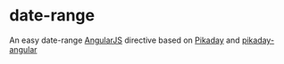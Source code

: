 # date-range
An easy date-range [AngularJS](https://angularjs.org/) directive based on [Pikaday](https://github.com/dbushell/Pikaday) and [pikaday-angular](https://github.com/nverba/pikaday-angular)
